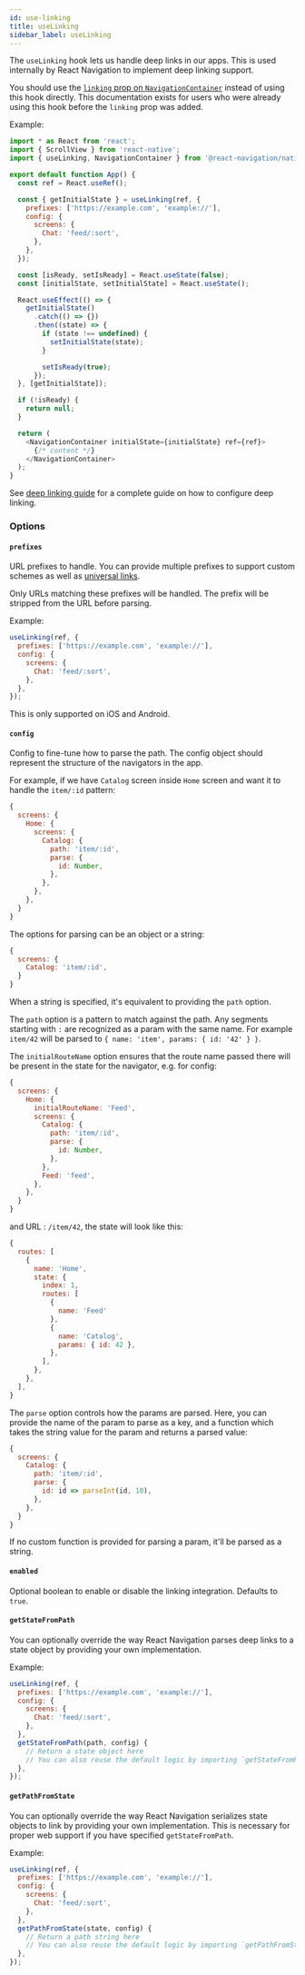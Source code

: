 ```yaml
---
id: use-linking
title: useLinking
sidebar_label: useLinking
---
```


The `useLinking` hook lets us handle deep links in our apps. This is used internally by React Navigation to implement deep linking support.

You should use the [`linking` prop on `NavigationContainer`](navigation-container.md#linking) instead of using this hook directly.
This documentation exists for users who were already using this hook before the `linking` prop was added.

Example:

```js
import * as React from 'react';
import { ScrollView } from 'react-native';
import { useLinking, NavigationContainer } from '@react-navigation/native';

export default function App() {
  const ref = React.useRef();

  const { getInitialState } = useLinking(ref, {
    prefixes: ['https://example.com', 'example://'],
    config: {
      screens: {
        Chat: 'feed/:sort',
      },
    },
  });

  const [isReady, setIsReady] = React.useState(false);
  const [initialState, setInitialState] = React.useState();

  React.useEffect(() => {
    getInitialState()
      .catch(() => {})
      .then((state) => {
        if (state !== undefined) {
          setInitialState(state);
        }

        setIsReady(true);
      });
  }, [getInitialState]);

  if (!isReady) {
    return null;
  }

  return (
    <NavigationContainer initialState={initialState} ref={ref}>
      {/* content */}
    </NavigationContainer>
  );
}
```

See [deep linking guide](deep-linking.md) for a complete guide on how to configure deep linking.

### Options

#### `prefixes`

URL prefixes to handle. You can provide multiple prefixes to support custom schemes as well as [universal links](https://developer.apple.com/ios/universal-links/).

Only URLs matching these prefixes will be handled. The prefix will be stripped from the URL before parsing.

Example:

```js
useLinking(ref, {
  prefixes: ['https://example.com', 'example://'],
  config: {
    screens: {
      Chat: 'feed/:sort',
    },
  },
});
```

This is only supported on iOS and Android.

#### `config`

Config to fine-tune how to parse the path. The config object should represent the structure of the navigators in the app.

For example, if we have `Catalog` screen inside `Home` screen and want it to handle the `item/:id` pattern:

```js
{
  screens: {
    Home: {
      screens: {
        Catalog: {
          path: 'item/:id',
          parse: {
            id: Number,
          },
        },
      },
    },
  }
}
```

The options for parsing can be an object or a string:

```js
{
  screens: {
    Catalog: 'item/:id',
  }
}
```

When a string is specified, it's equivalent to providing the `path` option.

The `path` option is a pattern to match against the path. Any segments starting with `:` are recognized as a param with the same name. For example `item/42` will be parsed to `{ name: 'item', params: { id: '42' } }`.

The `initialRouteName` option ensures that the route name passed there will be present in the state for the navigator, e.g. for config:

```js
{
  screens: {
    Home: {
      initialRouteName: 'Feed',
      screens: {
        Catalog: {
          path: 'item/:id',
          parse: {
            id: Number,
          },
        },
        Feed: 'feed',
      },
    },
  }
}
```

and URL : `/item/42`, the state will look like this:

```js
{
  routes: [
    {
      name: 'Home',
      state: {
        index: 1,
        routes: [
          {
            name: 'Feed'
          },
          {
            name: 'Catalog',
            params: { id: 42 },
          },
        ],
      },
    },
  ],
}
```

The `parse` option controls how the params are parsed. Here, you can provide the name of the param to parse as a key, and a function which takes the string value for the param and returns a parsed value:

```js
{
  screens: {
    Catalog: {
      path: 'item/:id',
      parse: {
        id: id => parseInt(id, 10),
      },
    },
  }
}
```

If no custom function is provided for parsing a param, it'll be parsed as a string.

#### `enabled`

Optional boolean to enable or disable the linking integration. Defaults to `true`.

#### `getStateFromPath`

You can optionally override the way React Navigation parses deep links to a state object by providing your own implementation.

Example:

```js
useLinking(ref, {
  prefixes: ['https://example.com', 'example://'],
  config: {
    screens: {
      Chat: 'feed/:sort',
    },
  },
  getStateFromPath(path, config) {
    // Return a state object here
    // You can also reuse the default logic by importing `getStateFromPath` from `@react-navigation/native`
  },
});
```

#### `getPathFromState`

You can optionally override the way React Navigation serializes state objects to link by providing your own implementation. This is necessary for proper web support if you have specified `getStateFromPath`.

Example:

```js
useLinking(ref, {
  prefixes: ['https://example.com', 'example://'],
  config: {
    screens: {
      Chat: 'feed/:sort',
    },
  },
  getPathFromState(state, config) {
    // Return a path string here
    // You can also reuse the default logic by importing `getPathFromState` from `@react-navigation/native`
  },
});
```
